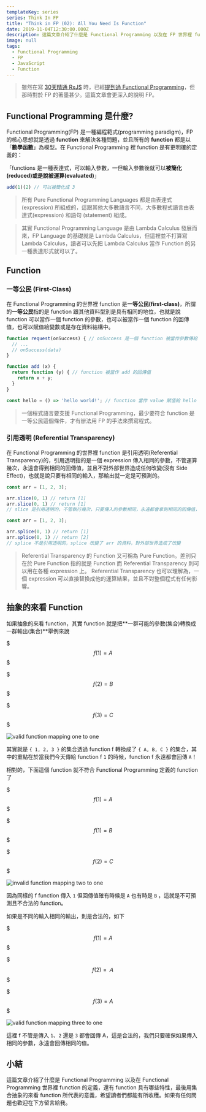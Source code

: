 ```yaml
---
templateKey: series
series: Think In FP
title: "Think in FP (02): All You Need Is Function"
date: 2019-11-04T12:30:00.000Z
description: 這篇文章介紹了什麼是 Functional Programming 以及在 FP 世界裡 function 的定義，還有 function 具有哪些特性，最後用集合抽象的來看 function 所代表的意義，希望讀者們都能有所收穫。
image: null
tags:
  - Functional Programming
  - FP
  - JavaScript
  - Function
---
```


> 雖然在寫 [30天精通 RxJS](https://blog.jerry-hong.com/series/rxjs) 時，已經[提到過 Functional Programming](https://blog.jerry-hong.com/series/rxjs/thirty-days-RxJS-02/)，但那時對於 FP 的著墨甚少。這篇文章會更深入的說明 FP。

## Functional Programming 是什麼?

Functional Programming(FP) 是一種編程範式(programming paradigm)，FP 的核心思想就是透過 **function** 來解決各種問題，並且所有的 **function** 都是以「**數學函數**」為模型。在 Functional Programming 裡 function 是有更明確的定義的：

「functions 是一種表達式，可以輸入參數，一但輸入參數後就可以**被簡化(reduced)**或是說**被運算(evaluated)**」

```javascript
add(1)(2) // 可以被簡化成 3
```

> 所有 Pure Functional Programming Languages 都是由表達式 (expression) 所組成的，這跟其他大多數語言不同，大多數程式語言由表達式(expression) 和語句 (statement) 組成。

> 其實 Functional Programming Language 是由 Lambda Calculus 發展而來，FP Language 的基礎就是 Lambda Calculus，但這裡並不打算寫 Lambda Calculus，讀者可以先把 Lambda Calculus 當作 Function 的另一種表達形式就可以了。

## Function

### 一等公民 (First-Class)

在 Functional Programming 的世界裡 function 是**一等公民(first-class)**，所謂的**一等公民**指的是 function 跟其他資料型別是具有相同的地位，也就是說 function 可以當作一個 function 的參數，也可以被當作一個 function 的回傳值，也可以賦值給變數或是存在資料結構中。

```javascript
function request(onSuccess) { // onSuccess 是一個 function 被當作參數傳給 request
  // ...
  // onSuccess(data) 
}

function add (x) {
  return function (y) { // function 被當作 add 的回傳值
    return x + y;
  }
}

const hello = () => 'hello world!'; // function 當作 value 賦值給 hello 變數
```

> 一個程式語言要支援 Functional Programming，最少要符合 function 是一等公民這個條件，才有辦法用 FP 的手法來撰寫程式。

### 引用透明 (Referential Transparency)

在 Functional Programming 的世界裡 function 是引用透明(Referential Transparency)的，引用透明指的是一個 expression  傳入相同的參數，不管運算幾次，永遠會得到相同的回傳值，並且不對外部世界造成任何改變(沒有 Side Effect)，也就是說只要有相同的輸入，那輸出就一定是可預測的。

```javascript
const arr = [1, 2, 3];

arr.slice(0, 1) // return [1]
arr.slice(0, 1) // return [1]
// slice 是引用透明的，不管執行幾次，只要傳入的參數相同，永遠都會拿到相同的回傳值，
```

```javascript
const arr = [1, 2, 3];

arr.splice(0, 1) // return [1]
arr.splice(0, 1) // return [2]
// splice 不是引用透明的，splice 改變了 arr 的資料，對外部世界造成了改變
```

> Referential Transparency 的 Function 又可稱為 Pure Function。差別只在於 Pure Function 指的就是 Function 而 Referential Transparency 則可以用在各種 expression 上。
> Referential Transparency 也可以理解為，一個 expression 可以直接替換成他的運算結果，並且不對整個程式有任何影響。

## 抽象的來看 Function

如果抽象的來看 function，其實 function 就是把**一群可能的參數(集合)轉換成一群輸出(集合)**舉例來說

$$$
f(1) = A
$$$

$$$
f(2) = B
$$$

$$$
f(3) = C
$$$

![valid function mapping one to one](/img/valid-function-set.png)

其實就是 `{ 1, 2, 3 }` 的集合透過 function f 轉換成了 `{ A, B, C }` 的集合，其中的重點在於當我們今天傳給 function f `1`  的時候，function f 永遠都會回傳 `A`！

相對的，下面這個 function 就不符合 Functional Programming 定義的 function 了

$$$
f(1) = A
$$$

$$$
f(1) = B
$$$

$$$
f(2) = C
$$$

![invalid function mapping two to one](/img/invalid-function-set.png)

因為同樣的 f function 傳入 `1` 但回傳值確有時候是 `A` 也有時是 `B` ，這就是不可預測且不合法的 function。

如果是不同的輸入相同的輸出，則是合法的，如下

$$$
f(1) = A
$$$

$$$
f(2) = Ａ
$$$

$$$
f(3) = A
$$$

![valid function mapping three to one](/img/valid-function-set-2.png)

這裡 f 不管是傳入 `1`、`2` 還是 `3` 都會回傳 A，這是合法的，我們只要確保如果傳入相同的參數，永遠會回傳相同的值。

## 小結

這篇文章介紹了什麼是 Functional Programming 以及在 Functional Programming 世界裡 function 的定義，還有 function 具有哪些特性，最後用集合抽象的來看 function 所代表的意義，希望讀者們都能有所收穫。如果有任何問題也歡迎在下方留言給我。
